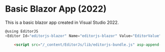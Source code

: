 ﻿# Basic Blazor App (2022)

This is a basic blazor app created in Visual Studio 2022.


```csharp
@using EditorJS
<Editor Id="editorjs-blazor" Name="editorjs-blazor" Value="EditorValue" ValueChanged="OnEditorValueChanged" Style="margin-top: 20px; border: thin dashed grey; padding: 0 20px 0 20px;" />
```


```html
    <script src="/_content/EditorJs/lib/editorjs-bundle.js" asp-append-version="true"></script>
```
